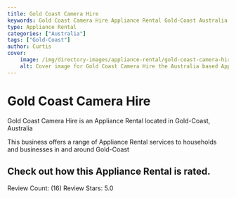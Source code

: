 ```yaml
---
title: Gold Coast Camera Hire
keywords: Gold Coast Camera Hire Appliance Rental Gold-Coast Australia 
type: Appliance Rental 
categories: ["Australia"]
tags: ["Gold-Coast"]
author: Curtis
cover:
    image: /img/directory-images/appliance-rental/gold-coast-camera-hire.webp
    alt: Cover image for Gold Coast Camera Hire the Australia based Appliance Rental servicing Gold-Coast 
---
```


# Gold Coast Camera Hire
Gold Coast Camera Hire is an Appliance Rental located in Gold-Coast, Australia

This business offers a range of Appliance Rental services to households and businesses in and around Gold-Coast

## Check out how this Appliance Rental is rated.
Review Count: (16)
Review Stars: 5.0
